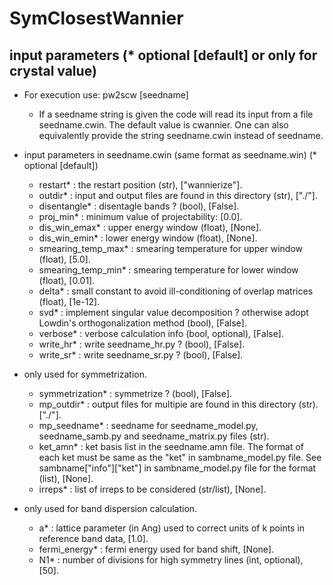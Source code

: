 # SymClosestWannier

## input parameters (* optional [default] or only for crystal value)
- For execution use: pw2scw [seedname]
  - If a seedname string is given the code will read its input from a file seedname.cwin. The default value is cwannier.
      One can also equivalently provide the string seedname.cwin instead of seedname.

- input parameters in seedname.cwin (same format as seedname.win) (* optional [default])
  - restart*           : the restart position (str), ["wannierize"].
  - outdir*            : input and output files are found in this directory (str), ["./"].
  - disentangle*       : disentagle bands ? (bool), [False].
  - proj_min*          : minimum value of projectability: [0.0].
  - dis_win_emax*      : upper energy window (float), [None].
  - dis_win_emin*      : lower energy window (float), [None].
  - smearing_temp_max* : smearing temperature for upper window (float), [5.0].
  - smearing_temp_min* : smearing temperature for lower window (float), [0.01].
  - delta*             : small constant to avoid ill-conditioning of overlap matrices (float), [1e-12].
  - svd*               : implement singular value decomposition ? otherwise adopt Lowdin's orthogonalization method (bool), [False].
  - verbose*           : verbose calculation info (bool, optional), [False].
  - write_hr*          : write seedname_hr.py ? (bool), [False].
  - write_sr*          : write seedname_sr.py ? (bool), [False].

- only used for symmetrization.
  - symmetrization*    : symmetrize ? (bool), [False].
  - mp_outdir*         : output files for multipie are found in this directory (str). ["./"].
  - mp_seedname*       : seedname for seedname_model.py, seedname_samb.py and seedname_matrix.py files (str).
  - ket_amn*           : ket basis list in the seedname.amn file. The format of each ket must be same as the "ket" in sambname_model.py file. See sambname["info"]["ket"] in sambname_model.py file for the format (list), [None].
  - irreps*            : list of irreps to be considered (str/list), [None].

- only used for band dispersion calculation.
  - a*                 : lattice parameter (in Ang) used to correct units of k points in reference band data, [1.0].
  - fermi_energy*      : fermi energy used for band shift, [None].
  - N1*                : number of divisions for high symmetry lines (int, optional), [50].
